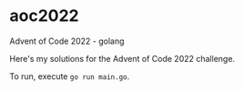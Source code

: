 # aoc2022
Advent of Code 2022 - golang

Here's my solutions for the Advent of Code 2022 challenge.

To run, execute `go run main.go`.